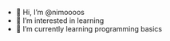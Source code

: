 - 👋 Hi, I’m @nimoooos
- 👀 I’m interested in learning
- 🌱 I’m currently learning programming basics

<!---
nimoooos/nimoooos is a ✨ special ✨ repository because its `README.md` (this file) appears on your GitHub profile.
You can click the Preview link to take a look at your changes.
--->
